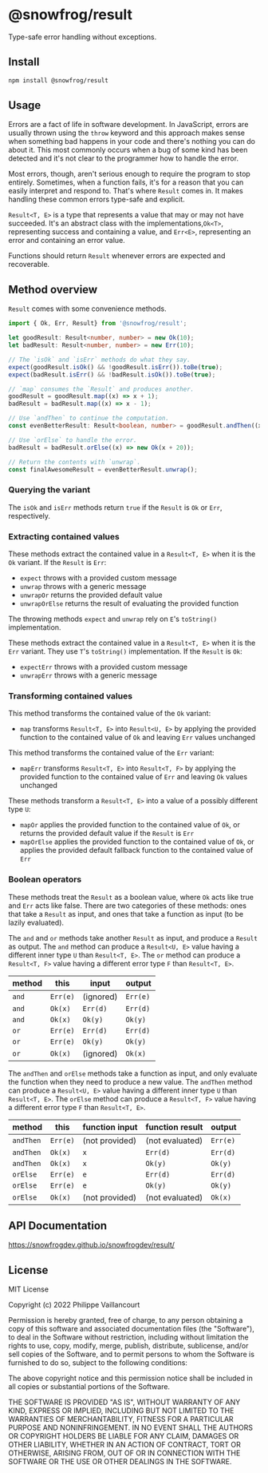 # @snowfrog/result

Type-safe error handling without exceptions.

## Install

```bash
npm install @snowfrog/result
```

## Usage

Errors are a fact of life in software development. In JavaScript, errors are usually thrown using the `throw` keyword
and this approach makes sense when something bad happens in your code and there's nothing you can do about it.
This most commonly occurs when a bug of some kind has been detected and it's not clear to the programmer how to handle
the error.

Most errors, though, aren't serious enough to require the program to stop entirely. Sometimes, when a function fails,
it's for a reason that you can easily interpret and respond to. That's where `Result` comes in. It makes handling these
common errors type-safe and explicit.

`Result<T, E>` is a type that represents a value that may or may not have succeeded. It's an abstract class with the
implementations,`Ok<T>`, representing success and containing a value, and `Err<E>`, representing an error and
containing an error value.

Functions should return `Result` whenever errors are expected and recoverable.

## Method overview

`Result` comes with some convenience methods.

```ts
import { Ok, Err, Result} from '@snowfrog/result';

let goodResult: Result<number, number> = new Ok(10);
let badResult: Result<number, number> = new Err(10);

// The `isOk` and `isErr` methods do what they say.
expect(goodResult.isOk() && !goodResult.isErr()).toBe(true);
expect(badResult.isErr() && !badResult.isOk()).toBe(true);

// `map` consumes the `Result` and produces another.
goodResult = goodResult.map((x) => x + 1);
badResult = badResult.map((x) => x - 1);

// Use `andThen` to continue the computation.
const evenBetterResult: Result<boolean, number> = goodResult.andThen((x) => new Ok(x === 11));

// Use `orElse` to handle the error.
badResult = badResult.orElse((x) => new Ok(x + 20));

// Return the contents with `unwrap`.
const finalAwesomeResult = evenBetterResult.unwrap();
```

### Querying the variant

The `isOk` and `isErr` methods return `true` if the `Result` is `Ok` or `Err`, respectively.

### Extracting contained values

These methods extract the contained value in a `Result<T, E>` when it is the `Ok` variant.
If the `Result` is `Err`:

- `expect` throws with a provided custom message
- `unwrap` throws with a generic message
- `unwrapOr` returns the provided default value
- `unwrapOrElse` returns the result of evaluating the provided function

The throwing methods `expect` and `unwrap` rely on `E`'s `toString()` implementation.

These methods extract the contained value in a `Result<T, E>` when it is the `Err` variant.
They use `T`'s `toString()` implementation. If the `Result` is `Ok`:

- `expectErr` throws with a provided custom message
- `unwrapErr` throws with a generic message

### Transforming contained values

This method transforms the contained value of the `Ok` variant:

- `map` transforms `Result<T, E>` into `Result<U, E>` by applying the provided function to the contained value of `Ok`
and leaving `Err` values unchanged
  
This method transforms the contained value of the `Err` variant:

- `mapErr` transforms `Result<T, E>` into `Result<T, F>` by applying the provided function to the contained value of `Err`
and leaving `Ok` values unchanged

These methods transform a `Result<T, E>` into a value of a possibly different type `U`:

- `mapOr` applies the provided function to the contained value of `Ok`, or returns the provided default value if the
`Result` is `Err`
- `mapOrElse` applies the provided function to the contained value of `Ok`, or applies the provided default fallback
function to the contained value of `Err`

### Boolean operators

These methods treat the `Result` as a boolean value, where `Ok` acts like true and `Err` acts like false. There are two categories of these methods: ones that take a `Result` as input, and ones that take a function as input (to be lazily evaluated).

The `and` and `or` methods take another `Result` as input, and produce a `Result` as output. The `and` method can produce a `Result<U, E>` value having a different inner type `U` than `Result<T, E>`. The `or` method can produce a `Result<T, F>` value having a different error type `F` than `Result<T, E>`.

| method  | this   | input     | output   |
|---------|--------|-----------|----------|
| `and` | `Err(e)` | (ignored) | `Err(e)` |
| `and` | `Ok(x)`  | `Err(d)`  | `Err(d)` |
| `and` | `Ok(x)`  | `Ok(y)`   | `Ok(y)`  |
| `or`  | `Err(e)` | `Err(d)`  | `Err(d)` |
| `or`  | `Err(e)` | `Ok(y)`   | `Ok(y)`  |
| `or`  | `Ok(x)`  | (ignored) | `Ok(x)`  |

The `andThen` and `orElse` methods take a function as input, and only evaluate the function when they need to
produce a new value. The `andThen` method can produce a `Result<U, E>` value having a different inner type `U` than `Result<T, E>`. The `orElse` method can produce a `Result<T, F>` value having a different error type `F` than `Result<T, E>`.

| method    | this     | function input | function result | output   |
|-----------|----------|----------------|-----------------|----------|
| `andThen` | `Err(e)` | (not provided) | (not evaluated) | `Err(e)` |
| `andThen` | `Ok(x)`  | `x`            | `Err(d)`        | `Err(d)` |
| `andThen` | `Ok(x)`  | `x`            | `Ok(y)`         | `Ok(y)`  |
| `orElse`  | `Err(e)` | `e`            | `Err(d)`        | `Err(d)` |
| `orElse`  | `Err(e)` | `e`            | `Ok(y)`         | `Ok(y)`  |
| `orElse`  | `Ok(x)`  | (not provided) | (not evaluated) | `Ok(x)`  |

## API Documentation

https://snowfrogdev.github.io/snowfrogdev/result/

## License

MIT License

Copyright (c) 2022 Philippe Vaillancourt

Permission is hereby granted, free of charge, to any person obtaining a copy
of this software and associated documentation files (the "Software"), to deal
in the Software without restriction, including without limitation the rights
to use, copy, modify, merge, publish, distribute, sublicense, and/or sell
copies of the Software, and to permit persons to whom the Software is
furnished to do so, subject to the following conditions:

The above copyright notice and this permission notice shall be included in all
copies or substantial portions of the Software.

THE SOFTWARE IS PROVIDED "AS IS", WITHOUT WARRANTY OF ANY KIND, EXPRESS OR
IMPLIED, INCLUDING BUT NOT LIMITED TO THE WARRANTIES OF MERCHANTABILITY,
FITNESS FOR A PARTICULAR PURPOSE AND NONINFRINGEMENT. IN NO EVENT SHALL THE
AUTHORS OR COPYRIGHT HOLDERS BE LIABLE FOR ANY CLAIM, DAMAGES OR OTHER
LIABILITY, WHETHER IN AN ACTION OF CONTRACT, TORT OR OTHERWISE, ARISING FROM,
OUT OF OR IN CONNECTION WITH THE SOFTWARE OR THE USE OR OTHER DEALINGS IN THE
SOFTWARE.
